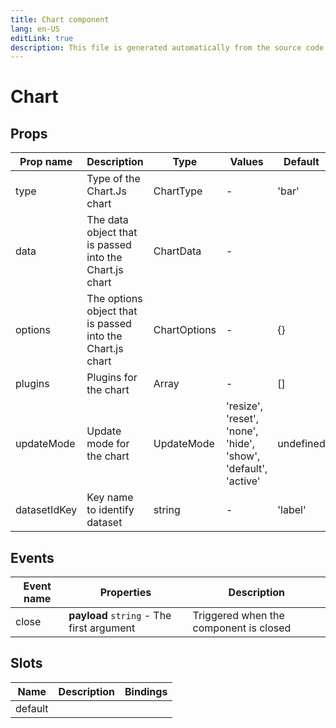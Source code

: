 ```yaml
---
title: Chart component
lang: en-US
editLink: true
description: This file is generated automatically from the source code. Changes made here will be lost.
---
```


# Chart

<!--@include: ./chart.doc.md-->

## Props

| Prop name    | Description                                               | Type         | Values                                                         | Default   |
| ------------ | --------------------------------------------------------- | ------------ | -------------------------------------------------------------- | --------- |
| type         | Type of the Chart.Js chart                                | ChartType    | -                                                              | 'bar'     |
| data         | The data object that is passed into the Chart.js chart    | ChartData    | -                                                              |           |
| options      | The options object that is passed into the Chart.js chart | ChartOptions | -                                                              | {}        |
| plugins      | Plugins for the chart                                     | Array        | -                                                              | []        |
| updateMode   | Update mode for the chart                                 | UpdateMode   | 'resize', 'reset', 'none', 'hide', 'show', 'default', 'active' | undefined |
| datasetIdKey | Key name to identify dataset                              | string       | -                                                              | 'label'   |

## Events

| Event name | Properties                                | Description                            |
| ---------- | ----------------------------------------- | -------------------------------------- |
| close      | **payload** `string` - The first argument | Triggered when the component is closed |

## Slots

| Name    | Description | Bindings |
| ------- | ----------- | -------- |
| default |             |          |
